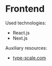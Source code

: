 # **Frontend**

Used technologies:

- React.js 
- Next.js 

Auxiliary resources:

- [type-scale.com](https://type-scale.com/ "type-scale.com")
